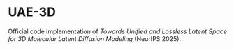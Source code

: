 # UAE-3D
Official code implementation of *Towards Unified and Lossless Latent Space for 3D Molecular Latent Diffusion Modeling* (NeurIPS 2025).
